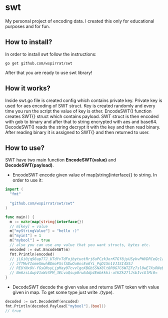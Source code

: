 # swt
My personal project of encoding data. I created this only for educational purposes and for fun.
## How to install?
In order to install swt follow the instructions:
```
go get github.com/wspirrat/swt
```
After that you are ready to use swt library!
## How it works?
Inside swt.go file is created config which contains private key. Private key is used for aes encoding of SWT struct. Key is created randomly and every time you run the script the value of key is other. EncodeSWT() function creates SWT{} struct which contains payload. SWT struct is then encoded with gob to binary and after that to string encrypted with aes and base64. DecodeSWT() reads the string decrypt it with the key and then read binary. After reading binary it is assigned to SWT{} and then returned to user.
## How to use?
SWT have two main function **EncodeSWT(value)** and **DecodeSWT(payload)**. 
- EncodeSWT encode given value of map[string]interface{} to string. In order to use it:
```go
import (
  "fmt"
  
  "github.com/wspirrat/swt/swt"
)

func main() {
  m := make(map[string]interface{})
  // m[key] = value
  m["myStringValue"] = "hello :)"
  m["myint"] = 1
  m["mybool"] = true
  // also you can use any value that you want structs, bytes etc.
  encoded := swt.EncodeSWT(m)
  fmt.Println(encoded)
  // jLGi0jq98ap77J_UTdYvTdFojbytuotRrj6uPCzk3orKTGf8jyUSykvPWVDRCeQc1zMbdC4bU2BohtMjKGY32
  // JfTMwYIomeXmwhBDmoFXsfADwOu6ncEo6Yi_PqD1Xn1VJ1SI4X5J
  // REUYNxOV-fGsONsyLjpMay0TcvvlgoXBGbSSNX8lt8R0G7C6WTZFz7sl0wE7XsRNeBQ7oQBDxv1JHXWelc0fsDgK
  // Nm6zsLAwpV1xWzSPM_3ELvaQsup0rwA4dp4Embkkhi-utKZk27lJsbIvcGlMi0=
}
```
- DecodeSWT decode the given value and returns SWT token with value given in map. To get some type just write .(type).
```go
decoded := swt.DecodeSWT(encoded)
fmt.Println(decoded.Payload["mybool"].(bool))
// true
```
